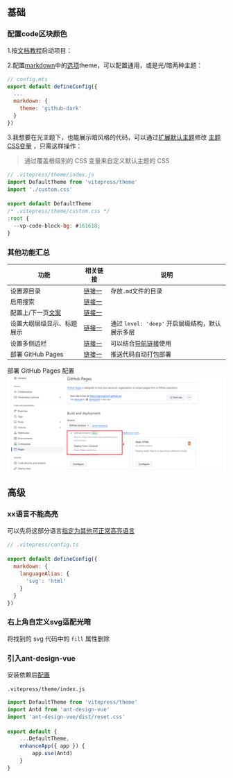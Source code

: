 ## 基础

### 配置code区块颜色

1.按[文档教程](https://vitepress.dev/zh/guide/getting-started)启动项目：



2.配置[markdown](https://vitepress.dev/zh/reference/site-config#markdown)中的[选项](https://github.com/vuejs/vitepress/blob/main/src/node/markdown/markdown.ts)theme，可以配置通用，或是光/暗两种主题：

```javascript
// config.mts
export default defineConfig({
  ...
  markdown: {
    theme: 'github-dark'
  }
})
```



3.我想要在光主题下，也能展示暗风格的代码，可以通过[扩展默认主题](https://vitepress.dev/zh/guide/extending-default-theme)修改 [主题CSS变量](https://github.com/vuejs/vitepress/blob/main/src/client/theme-default/styles/vars.css) ，只需这样操作：

> 通过覆盖根级别的 CSS 变量来自定义默认主题的 CSS

```javascript
// .vitepress/theme/index.js
import DefaultTheme from 'vitepress/theme'
import './custom.css'

export default DefaultTheme
/* .vitepress/theme/custom.css */
:root {
  --vp-code-block-bg: #161618;
}
```



### 其他功能汇总

| 功能                                                         | 相关链接                                                     | 说明                                                         |
| ------------------------------------------------------------ | ------------------------------------------------------------ | ------------------------------------------------------------ |
| 设置源目录                                                   | [链接一](https://vitepress.dev/zh/guide/routing#source-directory) | 存放`.md`文件的目录                                          |
| 启用搜索                                                     | [链接一](https://vitepress.dev/zh/reference/default-theme-search) |                                                              |
| 配置上/下一页[文案](https://vitepress.dev/zh/reference/default-theme-config#docfooter) | [链接一](https://vitepress.dev/zh/reference/default-theme-config#docfooter) |                                                              |
| 设置大纲层级显示、标题展示                                   | [链接一](https://vitepress.dev/zh/reference/default-theme-config#outline) | 通过 `level: 'deep'` 开启层级结构，默认展示多层              |
| 设置多侧边栏                                                 | [链接一](https://vitepress.dev/zh/reference/default-theme-sidebar#multiple-sidebars) | 可以结合[导航链接](https://vitepress.dev/zh/reference/default-theme-nav#navigation-links)使用 |
| 部署 GitHub Pages                                            | [链接一](https://vitepress.dev/zh/guide/deploy#github-pages) | 推送代码自动打包部署                                         |

部署 GitHub Pages 配置![](https://raw.githubusercontent.com/SpringLoach/img_store/main/img/[vitepress]部署github.png)





## 高级

### xx语言不能高亮

可以先将这部分语言[指定为其他可正常高亮语言](https://github.com/vuejs/vitepress/issues/3259)

```javascript
// .vitepress/config.ts

export default defineConfig({
  markdown: {
    languageAlias: {
      'svg': 'html'
    }
  }
})
```



### 右上角自定义svg适配光暗

将找到的 svg 代码中的 `fill` 属性删除



### 引入ant-design-vue

安装依赖后[配置](https://vitejs.cn/vitepress/guide/custom-theme#consuming-a-custom-theme)

`.vitepress/theme/index.js`

```javascript
import DefaultTheme from 'vitepress/theme'
import Antd from 'ant-design-vue'
import 'ant-design-vue/dist/reset.css'

export default {
    ...DefaultTheme,
    enhanceApp({ app }) {
        app.use(Antd)
    }
}

```

